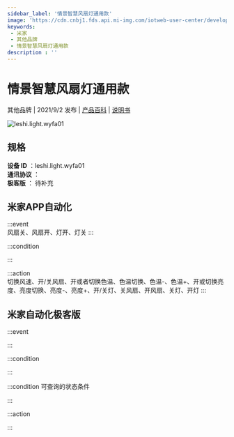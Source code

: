 ```yaml
---
sidebar_label: '情景智慧风扇灯通用款'
image: 'https://cdn.cnbj1.fds.api.mi-img.com/iotweb-user-center/developer_1679047903665bazHQRvp.png?GalaxyAccessKeyId=AKVGLQWBOVIRQ3XLEW&Expires=9223372036854775807&Signature=vEh67xjHMYiNDSSAU10hq7/0SFw='
keywords: 
 - 米家
 - 其他品牌
 - 情景智慧风扇灯通用款
description : ''
---
```

# 情景智慧风扇灯通用款

其他品牌 | 2021/9/2 发布 | [产品百科](https://home.mi.com/webapp/content/baike/product/index.html?model=leshi.light.wyfa01/) | [说明书](https://home.mi.com/views/introduction.html?model=leshi.light.wyfa01&region=cn)

![leshi.light.wyfa01](https://cdn.cnbj1.fds.api.mi-img.com/iotweb-user-center/developer_1679047903665bazHQRvp.png?GalaxyAccessKeyId=AKVGLQWBOVIRQ3XLEW&Expires=9223372036854775807&Signature=vEh67xjHMYiNDSSAU10hq7/0SFw=)

## 规格  
> 
**设备 ID** ：leshi.light.wyfa01  
**通讯协议** ：  
**极客版**  ： 待补充 


## 米家APP自动化  

:::event  
风扇关、风扇开、灯开、灯关
:::

:::condition  

:::

:::action   
切换风速、开/关风扇、开或者切换色温、色温切换、色温-、色温+、开或切换亮度、亮度切换、亮度-、亮度+、开/关灯、关风扇、开风扇、关灯、开灯
:::

## 米家自动化极客版  

:::event  

:::

:::condition  

:::

:::condition 可查询的状态条件  

:::

:::action  

:::

        
